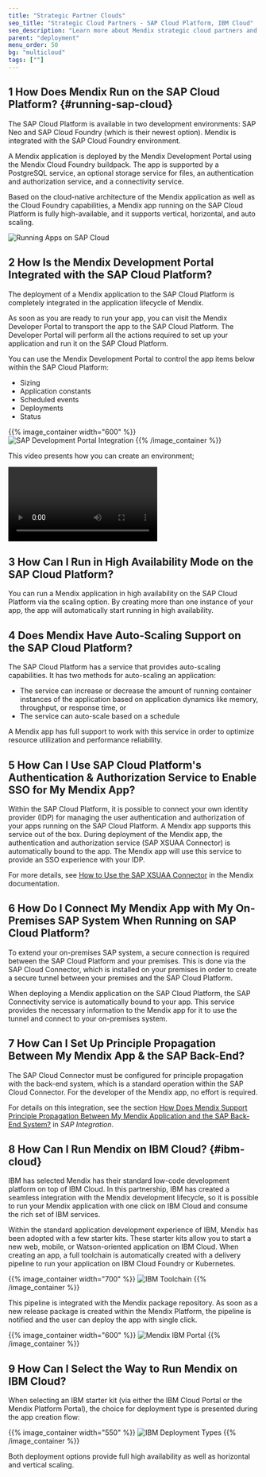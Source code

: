 ```yaml
---
title: "Strategic Partner Clouds"
seo_title: "Strategic Cloud Partners - SAP Cloud Platform, IBM Cloud"
seo_description: "Learn more about Mendix strategic cloud partners and how Mendix runs on SAP Cloud Platforms & IBM Cloud in high availability, & what options are available."
parent: "deployment"
menu_order: 50
bg: "multicloud"
tags: [""]
---
```


## 1 How Does Mendix Run on the SAP Cloud Platform? {#running-sap-cloud}

The SAP Cloud Platform is available in two development environments: SAP Neo and SAP Cloud Foundry (which is their newest option). Mendix is integrated with the SAP Cloud Foundry environment.

A Mendix application is deployed by the Mendix Development Portal using the Mendix Cloud Foundry buildpack. The app is supported by a PostgreSQL service, an optional storage service for files, an authentication and authorization service, and a connectivity service.

Based on the cloud-native architecture of the Mendix application as well as the Cloud Foundry capabilities, a Mendix app running on the SAP Cloud Platform is fully high-available, and it supports vertical, horizontal, and auto scaling.

![Running Apps on SAP Cloud](attachments/runningonsapcloud.png)

## 2 How Is the Mendix Development Portal Integrated with the SAP Cloud Platform?

The deployment of a Mendix application to the SAP Cloud Platform is completely integrated in the application lifecycle of Mendix.

As soon as you are ready to run your app, you can visit the Mendix Developer Portal to transport the app to the SAP Cloud Platform. The Developer Portal will perform all the actions required to set up your application and run it on the SAP Cloud Platform.

You can use the Mendix Development Portal to control the app items below within the SAP Cloud Platform:

* Sizing
* Application constants
* Scheduled events
* Deployments
* Status

{{% image_container width="600" %}}
![SAP Development Portal Integration](attachments/sapdevportalintegration.png)
{{% /image_container %}}

This video presents how you can create an environment;

<video controls src="attachments/CreateAnEnvironment.mp4">VIDEO</video>

## 3 How Can I Run in High Availability Mode on the SAP Cloud Platform?

You can run a Mendix application in high availability on the SAP Cloud Platform via the scaling option. By creating more than one instance of your app, the app will automatically start running in high availability.

## 4 Does Mendix Have Auto-Scaling Support on the SAP Cloud Platform?

The SAP Cloud Platform has a service that provides auto-scaling capabilities. It has two methods for auto-scaling an application:

* The service can increase or decrease the amount of running container instances of the application based on application dynamics like memory, throughput, or response time, or
* The service can auto-scale based on a schedule

A Mendix app has full support to work with this service in order to optimize resource utilization and performance reliability.

## 5 How Can I Use SAP Cloud Platform's Authentication & Authorization Service to Enable SSO for My Mendix App?

Within the SAP Cloud Platform, it is possible to connect your own identity provider (IDP) for managing the user authentication and authorization of your apps running on the SAP Cloud Platform. A Mendix app supports this service out of the box. During deployment of the Mendix app, the authentication and authorization service (SAP XSUAA Connector) is automatically bound to the app. The Mendix app will use this service to provide an SSO experience with your IDP.

For more details, see [How to Use the SAP XSUAA Connector](https://docs.mendix.com/howto/sap/use-sap-xsuaa-connector) in the Mendix documentation.

## 6 How Do I Connect My Mendix App with My On-Premises SAP System When Running on SAP Cloud Platform?

To extend your on-premises SAP system, a secure connection is required between the SAP Cloud Platform and your premises. This is done via the SAP Cloud Connector, which is installed on your premises in order to create a secure tunnel between your premises and the SAP Cloud Platform.

When deploying a Mendix application on the SAP Cloud Platform, the SAP Connectivity service is automatically bound to your app. This service provides the necessary information to the Mendix app for it to use the tunnel and connect to your on-premises system.

## 7 How Can I Set Up Principle Propagation Between My Mendix App & the SAP Back-End?

The SAP Cloud Connector must be configured for principle propagation with the back-end system, which is a standard operation within the SAP Cloud Connector. For the developer of the Mendix app, no effort is required.

For details on this integration, see the section [How Does Mendix Support Principle Propagation Between My Mendix Application and the SAP Back-End System?](../strategic-partners/sap-integration#principle) in *SAP Integration*.

## 8 How Can I Run Mendix on IBM Cloud? {#ibm-cloud}

IBM has selected Mendix has their standard low-code development platform on top of IBM Cloud. In this partnership, IBM has created a seamless integration with the Mendix development lifecycle, so it is possible to run your Mendix application with one click on IBM Cloud and consume the rich set of IBM services.

Within the standard application development experience of IBM, Mendix has been adopted with a few starter kits. These starter kits allow you to start a new web, mobile, or Watson-oriented application on IBM Cloud. When creating an app, a full toolchain is automatically created with a delivery pipeline to run your application on IBM Cloud Foundry or Kubernetes.

{{% image_container width="700" %}}
![IBM Toolchain](attachments/ibm-toolchain.png)
{{% /image_container %}}

This pipeline is integrated with the Mendix package repository. As soon as a new release package is created within the Mendix Platform, the pipeline is notified and the user can deploy the app with single click.

{{% image_container width="600" %}}
![Mendix IBM Portal](attachments/mx-ibm-portal.png)
{{% /image_container %}}

## 9 How Can I Select the Way to Run Mendix on IBM Cloud?

When selecting an IBM starter kit (via either the IBM Cloud Portal or the Mendix Platform Portal), the choice for deployment type is presented during the app creation flow:

{{% image_container width="550" %}}
![IBM Deployment Types](attachments/select-ibm-deployment-type.png)
{{% /image_container %}}

Both deployment options provide full high availability as well as horizontal and vertical scaling.
